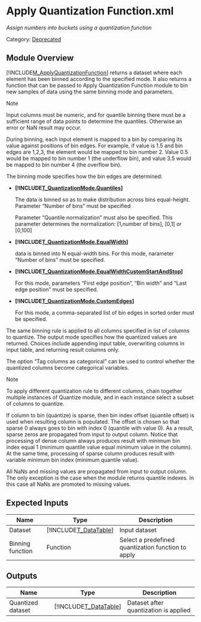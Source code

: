 # Apply Quantization Function.xml

*Assign numbers into buckets using a quantization function*

Category: [Deprecated](27565421-8F99-41A5-9B76-241B103E4E88)


## Module Overview
[!INCLUDE[M_ApplyQuantizationFunction](Token\M_ApplyQuantizationFunction.md)] returns a dataset where each element has been binned 
according to the specified mode. It also returns a function that can be passed to
Apply Quantization Function module to bin new samples of data using the
same binning mode and parameters.

> [!NOTE]
> Input columns must be numeric, and for quantile binning there must be a sufficient
> range of data points to determine the quantiles. Otherwise an error or NaN result may occur.

During binning, each input element is mapped to a bin by comparing its value
against positions of bin edges. For example, if value is 1.5 and bin edges are 1,2,3,
the element would be mapped to bin number 2. Value 0.5 would be mapped to bin number 1
(the underflow bin), and value 3.5 would be mapped to bin number 4 (the overflow bin).

The binning mode specifies how the bin edges are determined:


-   **[!INCLUDE[T_QuantizationMode.Quantiles](Token\T_QuantizationMode.Quantiles.md)]**
    
    The data is binned so as to make
distribution across bins equal\-height. Parameter “Number of bins”
must be specified
    
    Parameter “Quantile normalization” must also be specified.
This parameter determines the normalization: \[1,number of bins],
\[0,1] or \[0,100]

-   **[!INCLUDE[T_QuantizationMode.EqualWidth](Token\T_QuantizationMode.EqualWidth.md)]**
    
    data is binned into N equal\-width bins.
For this mode, narameter “Number of bins” must be specified.

-   **[!INCLUDE[T_QuantizationMode.EqualWidthCustomStartAndStop](Token\T_QuantizationMode.EqualWidthCustomStartAndStop.md)]**
    
    For this mode, parameters  “First edge position”, “Bin width” and
“Last edge position” must be specified.

-   **[!INCLUDE[T_QuantizationMode.CustomEdges](Token\T_QuantizationMode.CustomEdges.md)]**
    
    For this mode, a comma\-separated list of bin edges in sorted order must
be specified.

The same binning rule is applied to all columns specified in list of
columns to quantize. The output mode specifies how the quantized values are
returned. Choices include appending input table, overwriting columns in input
table, and returning result columns only.

The option “Tag columns as categorical” can be used to control
whether the quantized columns become categorical variables.

> [!NOTE]
> To apply different quantization rule to different columns,
> chain together multiple instances of Quantize module, and in each
> instance select a subset of columns to quantize.
>
> If column to bin (quantize) is sparse, then bin index offset (quantile offset) is used when resulting column is populated.
> The offset is chosen so that sparse 0 always goes to bin with index 0 (quantile with value 0).
> As a result, sparse zeros are propagated from input to output column.
> Notice that processing of dense column always produces result with minimum bin index equal 1 (minimum quantile value equal minimum value in the column).
> At the same time, processing of sparse column produces result with variable minimum bin index (minimum quantile value).
>
> All NaNs and missing values are propagated from input to output column.
> The only exception is the case when the module returns quantile indexes.
> In this case all NaNs are promoted to missing values.


## Expected Inputs


|Name|Type|Description|
|--------|--------|---------------|
|Dataset|[!INCLUDE[T_DataTable](Token\T_DataTable.md)]|Input dataset|
|Binning function|Function|Select a predefined quantization function to apply|


## Outputs


|Name|Type|Description|
|--------|--------|---------------|
|Quantized dataset|[!INCLUDE[T_DataTable](Token\T_DataTable.md)]|Dataset after quantization is applied|

</br>
</br>
